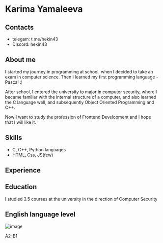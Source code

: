 # Karima Yamaleeva
## Contacts
* telegam: t.me/hekin43
* Discord: hekin43
## About me
I started my journey in programming at school, when I decided to take an exam in computer science. Then I learned my first programming language - Pascal :)

After school, I entered the university to major in computer security, where I became familiar with the internal structure of a computer, and also learned the C language well, and subsequently Object Oriented Programming and C++.

Now I want to study the profession of Frontend Development and I hope that I will like it.
## Skills
* C, C++, Python languages
*  HTML, Css, JS(few)
## Experience

## Education
I studied 3.5 courses at the university in the direction of Computer Security
## English language level
![image](https://github.com/hekin43/rsschool-cv/assets/137882057/cfdc5ec3-f837-4a49-b550-c222f7639907)

A2-B1

